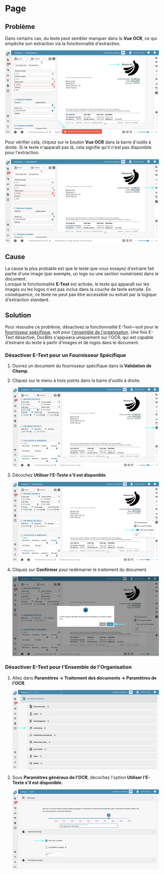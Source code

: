 # Page

## **Problème**

Dans certains cas, du texte peut sembler manquer dans la **Vue OCR**, ce qui empêche son extraction via la fonctionnalité d'extraction.

![](https://raw.githubusercontent.com/Fellow-Consulting-AG/docbits/refs/heads/main/readme/.gitbook/assets/troubleshooting_ocr_5.png)

Pour vérifier cela, cliquez sur le bouton **Vue OCR** dans la barre d'outils à droite. Si le texte n'apparaît pas là, cela signifie qu'il n'est pas disponible pour l'extraction.

![](https://raw.githubusercontent.com/Fellow-Consulting-AG/docbits/refs/heads/main/readme/.gitbook/assets/troubleshooting_ocr_6.png)

## **Cause**

La cause la plus probable est que le texte que vous essayez d'extraire fait partie d'une image (par exemple, un logo ou une section numérisée) dans le document.\
Lorsque la fonctionnalité **E-Text** est activée, le texte qui apparaît sur les images ou les logos n'est pas inclus dans la couche de texte extraite. En conséquence, ce texte ne peut pas être accessible ou extrait par la logique d'extraction standard.

## **Solution**

Pour résoudre ce problème, désactivez la fonctionnalité E-Text—soit pour le [fournisseur spécifique](page.md#desactiver-e-text-pour-un-fournisseur-specifique), soit pour [l'ensemble de l'organisation](page.md#desactiver-e-text-pour-lensemble-de-lorganisation). Une fois E-Text désactivé, DocBits s'appuiera uniquement sur l'OCR, qui est capable d'extraire du texte à partir d'images et de logos dans le document.

### **Désactiver E-Text pour un Fournisseur Spécifique**

1. Ouvrez un document du fournisseur spécifique dans la **Validation de Champ**.
2.  Cliquez sur le menu à trois points dans la barre d'outils à droite.

    ![](https://raw.githubusercontent.com/Fellow-Consulting-AG/docbits/refs/heads/main/readme/.gitbook/assets/troubleshooting_ocr_2.png)
3.  Décochez **Utiliser l'E-Texte s'il est disponible**.

    ![](https://raw.githubusercontent.com/Fellow-Consulting-AG/docbits/refs/heads/main/readme/.gitbook/assets/troubleshooting_ocr_3.png)
4.  Cliquez sur **Confirmer** pour redémarrer le traitement du document.

    ![](https://raw.githubusercontent.com/Fellow-Consulting-AG/docbits/refs/heads/main/readme/.gitbook/assets/troubleshooting_ocr_4.png)

### Désactiver E-Text pour l'Ensemble de l'Organisation

1.  Allez dans **Paramètres → Traitement des documents → Paramètres de l'OCR**.

    ![](https://raw.githubusercontent.com/Fellow-Consulting-AG/docbits/refs/heads/main/readme/.gitbook/assets/settings_ocr.png)
2.  Sous **Paramètres généraux de l'OCR**, décochez l'option **Utiliser l'E-Texte s'il est disponible**.

    ![](https://raw.githubusercontent.com/Fellow-Consulting-AG/docbits/refs/heads/main/readme/.gitbook/assets/troubleshooting_ocr_1.png)
